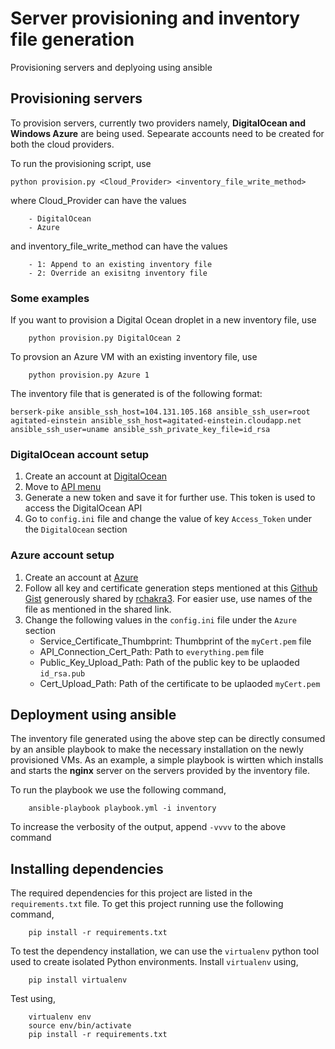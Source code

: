 # Server provisioning and inventory file generation
Provisioning servers and deplyoing using ansible

## Provisioning servers
To provision servers, currently two providers namely, **DigitalOcean and Windows Azure** are being used. Sepearate accounts need to be created for both the cloud providers.

To run the provisioning script, use
```
python provision.py <Cloud_Provider> <inventory_file_write_method>
```
where Cloud_Provider can have the values

		- DigitalOcean  
		- Azure
and inventory_file_write_method can have the values
		
        - 1: Append to an existing inventory file
		- 2: Override an exisitng inventory file

### Some examples
If you want to provision a Digital Ocean droplet in a new inventory file, use
```
    python provision.py DigitalOcean 2
```
To provsion an Azure VM with an existing inventory file, use
```
    python provision.py Azure 1
```
The inventory file that is generated is of the following format:
```
berserk-pike ansible_ssh_host=104.131.105.168 ansible_ssh_user=root
agitated-einstein ansible_ssh_host=agitated-einstein.cloudapp.net ansible_ssh_user=uname ansible_ssh_private_key_file=id_rsa
```

### DigitalOcean account setup
1. Create an account at [DigitalOcean](https://cloud.digitalocean.com/registrations/new "DigitalOcean Signup")
2. Move to [API menu](https://cloud.digitalocean.com/settings/applications)
3. Generate a new token and save it for further use. This token is used to access the DigitalOcean API
4. Go to `config.ini` file and change the value of key `Access_Token` under the `DigitalOcean` section

### Azure account setup
1. Create an account at [Azure](https://azure.microsoft.com/en-us/pricing/free-trial/ "Microsoft Azure Singup")
2. Follow all key and certificate generation steps mentioned at this [Github Gist](https://gist.github.com/rchakra3/b6703a9d5c66e6fc9a7d) generously shared by [rchakra3](https://gist.github.com/rchakra3). For easier use, use names of the file as mentioned in the shared link.   
3. Change the following values in the `config.ini` file under the `Azure` section
    - Service_Certificate_Thumbprint: Thumbprint of the `myCert.pem` file 
    - API_Connection_Cert_Path: Path to `everything.pem` file
    - Public_Key_Upload_Path: Path of the public key to be uplaoded `id_rsa.pub`
    - Cert_Upload_Path: Path of the certificate to be uplaoded `myCert.pem` 
   
## Deployment using ansible
The inventory file generated using the above step can be directly consumed by an ansible playbook to make the necessary installation on the newly provisioned VMs.
As an example, a simple playbook is wirtten which installs and starts the **nginx** server on the servers provided by the inventory file.

To run the playbook we use the following command,
```
    ansible-playbook playbook.yml -i inventory
```
To increase the verbosity of the output, append `-vvvv` to the above command

## Installing dependencies
The required dependencies for this project are listed in the `requirements.txt` file. To get this project running use the following command,
```
	pip install -r requirements.txt
```

To test the dependency installation, we can use the `virtualenv` python tool used to create isolated Python environments.
Install `virtualenv` using,
```
	pip install virtualenv
``` 
Test using,
```
    virtualenv env
	source env/bin/activate
	pip install -r requirements.txt
```
